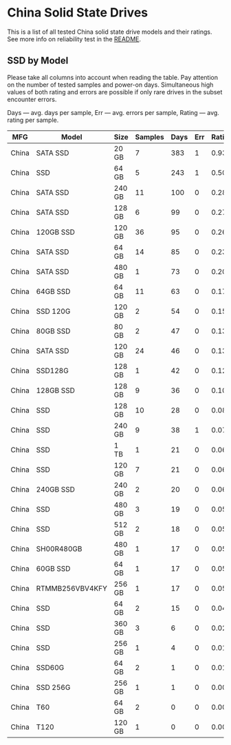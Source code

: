 China Solid State Drives
========================

This is a list of all tested China solid state drive models and their ratings. See
more info on reliability test in the [README](https://github.com/linuxhw/SMART).

SSD by Model
------------

Please take all columns into account when reading the table. Pay attention on the
number of tested samples and power-on days. Simultaneous high values of both rating
and errors are possible if only rare drives in the subset encounter errors.

Days   — avg. days per sample,
Err    — avg. errors per sample,
Rating — avg. rating per sample.

| MFG       | Model              | Size   | Samples | Days  | Err   | Rating |
|-----------|--------------------|--------|---------|-------|-------|--------|
| China     | SATA SSD           | 20 GB  | 7       | 383   | 1     | 0.93   |
| China     | SSD                | 64 GB  | 5       | 243   | 1     | 0.50   |
| China     | SATA SSD           | 240 GB | 11      | 100   | 0     | 0.28   |
| China     | SATA SSD           | 128 GB | 6       | 99    | 0     | 0.27   |
| China     | 120GB SSD          | 120 GB | 36      | 95    | 0     | 0.26   |
| China     | SATA SSD           | 64 GB  | 14      | 85    | 0     | 0.23   |
| China     | SATA SSD           | 480 GB | 1       | 73    | 0     | 0.20   |
| China     | 64GB SSD           | 64 GB  | 11      | 63    | 0     | 0.17   |
| China     | SSD 120G           | 120 GB | 2       | 54    | 0     | 0.15   |
| China     | 80GB SSD           | 80 GB  | 2       | 47    | 0     | 0.13   |
| China     | SATA SSD           | 120 GB | 24      | 46    | 0     | 0.13   |
| China     | SSD128G            | 128 GB | 1       | 42    | 0     | 0.12   |
| China     | 128GB SSD          | 128 GB | 9       | 36    | 0     | 0.10   |
| China     | SSD                | 128 GB | 10      | 28    | 0     | 0.08   |
| China     | SSD                | 240 GB | 9       | 38    | 1     | 0.07   |
| China     | SSD                | 1 TB   | 1       | 21    | 0     | 0.06   |
| China     | SSD                | 120 GB | 7       | 21    | 0     | 0.06   |
| China     | 240GB SSD          | 240 GB | 2       | 20    | 0     | 0.06   |
| China     | SSD                | 480 GB | 3       | 19    | 0     | 0.05   |
| China     | SSD                | 512 GB | 2       | 18    | 0     | 0.05   |
| China     | SH00R480GB         | 480 GB | 1       | 17    | 0     | 0.05   |
| China     | 60GB SSD           | 64 GB  | 1       | 17    | 0     | 0.05   |
| China     | RTMMB256VBV4KFY    | 256 GB | 1       | 17    | 0     | 0.05   |
| China     | SSD                | 64 GB  | 2       | 15    | 0     | 0.04   |
| China     | SSD                | 360 GB | 3       | 6     | 0     | 0.02   |
| China     | SSD                | 256 GB | 1       | 4     | 0     | 0.01   |
| China     | SSD60G             | 64 GB  | 2       | 1     | 0     | 0.01   |
| China     | SSD 256G           | 256 GB | 1       | 1     | 0     | 0.00   |
| China     | T60                | 64 GB  | 2       | 0     | 0     | 0.00   |
| China     | T120               | 120 GB | 1       | 0     | 0     | 0.00   |
